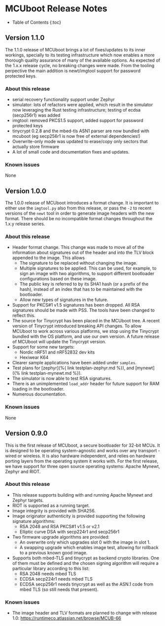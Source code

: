 # MCUboot Release Notes

- Table of Contents
{:toc}

## Version 1.1.0

The 1.1.0 release of MCUboot brings a lot of fixes/updates to its
inner workings, specially to its testing infrastructure which now
enables a more thorough quality assurance of many of the available
options. As expected of the 1.x.x release cycle, no breaking changes
were made. From the tooling perpective the main addition is
newt/imgtool support for password protected keys.

### About this release

- serial recovery functionality support under Zephyr
- simulator: lots of refactors were applied, which result in the
  simulator now leveraging the Rust testing infrastructure; testing
  of ecdsa (secp256r1) was added
- imgtool: removed PKCS1.5 support, added support for password
  protected keys
- tinycrypt 0.2.8 and the mbed-tls ASN1 parser are now bundled with
  mcuboot (eg secp256r1 is now free of external dependencies!)
- Overwrite-only mode was updated to erase/copy only sectors that
  actually store firmware
- A lot of small code and documentation fixes and updates.

### Known issues

None

## Version 1.0.0

The 1.0.0 release of MCUboot introduces a format change.  It is
important to either use the `imgtool.py` also from this release, or
pass the `-2` to recent versions of the `newt` tool in order to
generate image headers with the new format.  There should be no
incompatible format changes throughout the 1.x.y release series.

### About this release

- Header format change.  This change was made to move all of the
  information about signatures out of the header and into the TLV
  block appended to the image.  This allows
  - The signature to be replaced without changing the image.
  - Multiple signatures to be applied.  This can be used, for example,
    to sign an image with two algorithms, to support different
    bootloader configurations based on these image.
  - The public key is referred to by its SHA1 hash (or a prefix of the
    hash), instead of an index that has to be maintained with the
    bootloader.
  - Allow new types of signatures in the future.
- Support for PKCS#1 v1.5 signatures has been dropped.  All RSA
  signatures should be made with PSS.  The tools have been changed to
  reflect this.
- The source for Tinycrypt has been placed in the MCUboot tree.  A
  recent version of Tinycrypt introduced breaking API changes.  To
  allow MCUboot to work across various platforms, we stop using the
  Tinycrypt bundled with the OS platform, and use our own version.  A
  future release of MCUboot will update the Tinycrypt version.
- Support for some new targets:
  - Nordic nRF51 and nRF52832 dev kits
  - Hexiwear K64
- Clearer sample applications have been added under `samples`.
- Test plans for [zephyr](%{ link testplan-zephyr.md %}), and
  [mynewt]({% link testplan-mynewt.md %}).
- The simulator is now able to test RSA signatures.
- There is an unimplemented `load_addr` header for future support for
  RAM loading in the bootloader.
- Numerous documentation.

### Known issues

None

## Version 0.9.0

This is the first release of MCUboot, a secure bootloader for 32-bit MCUs.
It is designed to be operating system-agnostic and works over any transport -
wired or wireless. It is also hardware independent, and relies  on hardware
porting layers from the operating system it works with. For the first release,
we have support for three open source operating systems: Apache Mynewt, Zephyr
and RIOT.

### About this release

- This release supports building with and running Apache Mynewt and Zephyr
  targets.
- RIOT is supported as a running target.
- Image integrity is provided with SHA256.
- Image originator authenticity is provided supporting the following
  signature algorithms:
  - RSA 2048 and RSA PKCS#1 v1.5 or v2.1
  - Elliptic curve DSA with secp224r1 and secp256r1
- Two firmware upgrade algorithms are provided:
  - An overwrite only which upgrades slot 0 with the image in slot 1.
  - A swapping upgrade which enables image test, allowing for rollback to a
    previous known good image.
- Supports both mbed-TLS and tinycrypt as backend crypto libraries. One of them
  must be defined and the chosen signing algorithm will require a particular
  library according to this list:
  - RSA 2048 needs mbed TLS
  - ECDSA secp224r1 needs mbed TLS
  - ECDSA secp256r1 needs tinycrypt as well as the ASN.1 code from mbed TLS
    (so still needs that present).

### Known issues

- The image header and TLV formats are planned to change with release 1.0:
  https://runtimeco.atlassian.net/browse/MCUB-66
